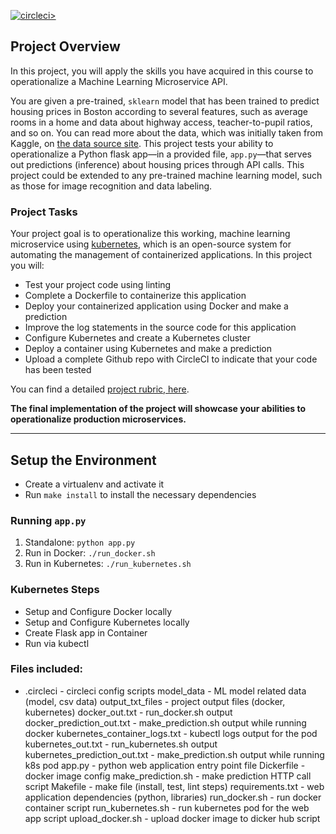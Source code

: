 [![circleci>](https://circleci.com/gh/mstammam/devops.svg?style=svg)](https://circleci.com/gh/mstammam/devops)
  
  
  
## Project Overview

In this project, you will apply the skills you have acquired in this course to operationalize a Machine Learning Microservice API. 

You are given a pre-trained, `sklearn` model that has been trained to predict housing prices in Boston according to several features, such as average rooms in a home and data about highway access, teacher-to-pupil ratios, and so on. You can read more about the data, which was initially taken from Kaggle, on [the data source site](https://www.kaggle.com/c/boston-housing). This project tests your ability to operationalize a Python flask app—in a provided file, `app.py`—that serves out predictions (inference) about housing prices through API calls. This project could be extended to any pre-trained machine learning model, such as those for image recognition and data labeling.

### Project Tasks

Your project goal is to operationalize this working, machine learning microservice using [kubernetes](https://kubernetes.io/), which is an open-source system for automating the management of containerized applications. In this project you will:
* Test your project code using linting
* Complete a Dockerfile to containerize this application
* Deploy your containerized application using Docker and make a prediction
* Improve the log statements in the source code for this application
* Configure Kubernetes and create a Kubernetes cluster
* Deploy a container using Kubernetes and make a prediction
* Upload a complete Github repo with CircleCI to indicate that your code has been tested

You can find a detailed [project rubric, here](https://review.udacity.com/#!/rubrics/2576/view).

**The final implementation of the project will showcase your abilities to operationalize production microservices.**

---

## Setup the Environment

* Create a virtualenv and activate it
* Run `make install` to install the necessary dependencies

### Running `app.py`

1. Standalone:  `python app.py`
2. Run in Docker:  `./run_docker.sh`
3. Run in Kubernetes:  `./run_kubernetes.sh`

### Kubernetes Steps

* Setup and Configure Docker locally
* Setup and Configure Kubernetes locally
* Create Flask app in Container
* Run via kubectl


### Files included:

* .circleci - circleci config scripts
model_data - ML model related data (model, csv data)
output_txt_files - project output files (docker, kubernetes)
docker_out.txt - run_docker.sh output
docker_prediction_out.txt - make_prediction.sh output while running docker
kubernetes_container_logs.txt - kubectl logs output for the pod
kubernetes_out.txt - run_kubernetes.sh output
kubernetes_prediction_out.txt - make_prediction.sh output while running k8s pod
app.py - python web application entry point file
Dickerfile - docker image config
make_prediction.sh - make prediction HTTP call script
Makefile - make file (install, test, lint steps)
requirements.txt - web application dependencies (python, libraries)
run_docker.sh - run docker container script
run_kubernetes.sh - run kubernetes pod for the web app script
upload_docker.sh - upload docker image to dicker hub script
